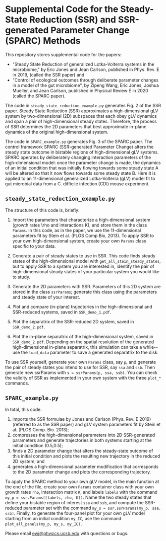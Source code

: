 Supplemental Code for the Steady-State Reduction (SSR) and SSR-generated Parameter Change (SPARC) Methods
============================

This repository stores supplemental code for the papers:

+ "Steady State Reduction of generalized Lotka-Volterra systems in the
  microbiome," by Eric Jones and Jean Carlson, published in Phys. Rev. E in
  2019, (called the SSR paper) and
+ "Control of ecological outcomes through deliberate parameter changes in a
  model of the gut microbiome", by Zipeng Wang, Eric Jones, Joshua Mueller, and
  Jean Carlson, published in Physical Review E in 2020 (called the SPARC
  paper).

The code in `steady_state_reduction_example.py` generates Fig. 2 of the SSR
paper.  Steady State Reduction (SSR) approximates a high-dimensional gLV system
by two-dimensional (2D) subspaces that each obey gLV dynamics and span a pair
of high-dimensional steady states. Therefore, the process of SSR determines the
2D parameters that best approximate in-plane dynamics of the original
high-dimensional system.

The code in `SPARC_example.py` generates Fig. 3 of the SPARC paper. The control
framework SPARC (SSR-generated Parameter Change) alters the steady state
outcome in bistable regions of high-dimensional gLV systems. SPARC operates by
deliberately changing interaction parameters of the high-dimensional model:
once the parameter change is made, the dynamics of an initial condition that
was initially flowing towards some steady state A will be altered so that it
now flows towards some steady state B.  Here it is applied to an 11-dimensional
generalized Lotka-Volterra (gLV) model fit to gut microbial data from a C.
difficile infection (CDI) mouse experiment.

`steady_state_reduction_example.py`
-----------------------------------

The structure of this code is, briefly:

1) Import the parameters that characterize a high-dimensional system (growth
   rates \rho and interactions K), and store them in the class `Params`. In this
   code, as in the paper, we use the 11-dimensional parameters fit by Stein et al.
   (PLOS Comp Bio, 2013). To apply SSR to your own high-dimensional system, create
   your own `Params` class specific to your data.

2) Generate a pair of steady states to use in SSR. This code finds steady
   states of the high-dimensional model with `get_all_stein_steady_states`, but to
   apply SSR to a system you are interested in, identify the pair of
   high-dimensional steady states of your particular system you would like to
   study.
3) Generate the 2D parameters with SSR. Parameters of this 2D system are stored
   in the class `ssrParams`; generate this class using the parameters and steady
   state of your interest.
4) Plot and compare (in-plane) trajectories in the high-dimensional and
   SSR-reduced systems, saved in `SSR_demo_1.pdf`.
5) Plot the separatrix of the SSR-reduced 2D system, saved in `SSR_demo_2.pdf`.
6) Plot the in-plane separatrix of the high-dimensional system, saved in
   `SSR_demo_2.pdf`. Depending on the spatial resolution of the generated
   high-dimensional in-plane separatrix, this simulation can take a while-- use
   the `load_data` parameter to save a generated separatrix to the disk.

To use SSR yourself, generate your own `Params` class, say `p`, and generate the pair of
steady states you intend to use for SSR, say `ssa` and `ssb`. Then generate new
ssrParams with `s = ssrParams(p, ssa, ssb)`. You can check the validity of SSR
as implemented in your own system with the three `plot_*` commands.

`SPARC_example.py`
-----------------------------------

In total, this code:

1) imports the SSR formulae by Jones and Carlson (Phys. Rev. E 2019)
   (referred to as the SSR paper) and gLV system parameters fit by Stein et al.
   (PLOS Comp. Bio. 2013);
2) compresses the high-dimensional parameters into 2D SSR-generated
   parameters and generate trajectories in both systems starting at the initial
   condition (0.5,0.5);
3) finds a 2D parameter change that alters the steady-state outcome of this
   initial condition and plots the resulting new trajectory in the reduced 2D
   system; and
4) generates a high-dimensional parameter modification that corresponds to
   the 2D parameter change and plots the corresponding trajectory.

To apply the SPARC method to your own gLV model, in the main function at the
end of the file, create your own `Params` container class with your own growth
rates `rho`, interaction matrix `K`, and labels `labels` with the command `my_p
= ssr.Params([labels, rho, K])`. Name the two steady states that define your
bistable region of interest `ssa` and `ssb`, and compute the SSR-reduced
parameter set with the command `my_s = ssr.ssrParams(my_p, ssa, ssb)`. Finally, to
generate the four-panel plot for your own gLV model starting from an initial
condition `my_IC`, use the command `plot_all_panels(my_p, my_s, my_IC)`.

Please email ewj@physics.ucsb.edu with questions or bugs.

